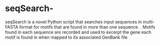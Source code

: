 # seqSearch-
seqSearch is a novel Python script that searches input sequences in multi-FASTA format for motifs that are found in more than one sequence. . Motifs found in each sequence are recorded and used to excerpt the gene each motif is found in when mapped to its associated GenBank file

